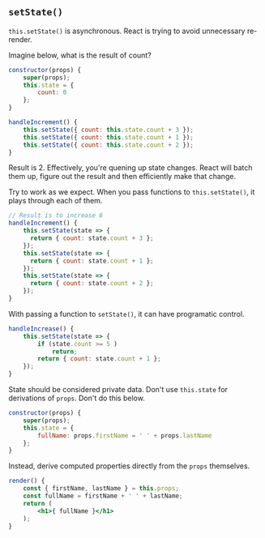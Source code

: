 ## `setState()`

`this.setState()` is asynchronous. React is trying to avoid unnecessary re-render.

Imagine below, what is the result of count?
```javascript
constructor(props) {
    super(props);
    this.state = {
        count: 0
    };
}

handleIncrement() {
    this.setState({ count: this.state.count + 3 });
    this.setState({ count: this.state.count + 1 });
    this.setState({ count: this.state.count + 2 });
}
```

Result is 2. Effectively, you're quening up state changes. React will batch them up, figure out the result and then efficiently make that change.

Try to work as we expect. When you pass functions to `this.setState()`, it plays through each of them.
```javascript
// Result is to increase 6
handleIncrement() {
    this.setState(state => {
      return { count: state.count + 3 };
    });
    this.setState(state => {
      return { count: state.count + 1 };
    });
    this.setState(state => {
      return { count: state.count + 2 };
    });
}
```

With passing a function to `setState()`, it can have programatic control.
```javascript
handleIncrease() {
    this.setState(state => {
        if (state.count >= 5 )
            return;
        return { count: state.count + 1 };
    });
}
```

State should be considered private data. Don't use `this.state` for derivations of `props`. Don't do this below.
```javascript
constructor(props) {
    super(props);
    this.state = {
        fullName: props.firstName = ' ' + props.lastName
    };
}
```

Instead, derive computed properties directly from the `props` themselves.
```jsx
render() {
    const { firstName, lastName } = this.props;
    const fullName = firstName + ' ' + lastName;
    return (
        <h1>{ fullName }</h1>
    );
}
```
